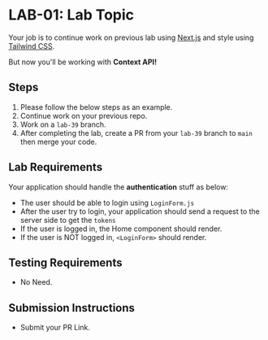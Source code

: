 # LAB-01: Lab Topic

Your job is to continue work on previous lab using [Next.js](https://beta.nextjs.org/docs) and style using [Tailwind CSS](https://tailwindcss.com/).

But now you'll be working with **Context API!**

## Steps

1. Please follow the below steps as an example.
1. Continue work on your previous repo.
2. Work on a `lab-39` branch.
3. After completing the lab, create a PR from your `lab-39` branch to `main` then merge your code.

## Lab Requirements

Your application should handle the **authentication** stuff as below: 

- The user should be able to login using `LoginForm.js`
- After the user try to login, your application should send a request to the server side to get the `tokens`
- If the user is logged in, the Home component should render.
- If the user is NOT logged in, `<LoginForm>` should render.

## Testing Requirements
- No Need.


## Submission Instructions
- Submit your PR Link.